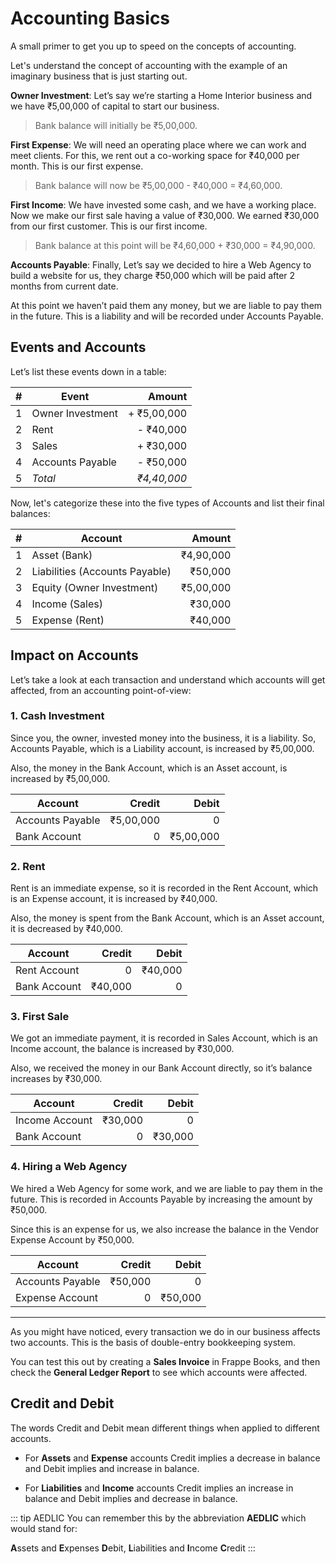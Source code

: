 # Accounting Basics

A small primer to get you up to speed on the concepts of accounting.

Let's understand the concept of accounting with the example of an imaginary
business that is just starting out.

**Owner Investment**: Let’s say we’re starting a Home Interior business and we have ₹5,00,000 of
capital to start our business.

> Bank balance will initially be ₹5,00,000.

**First Expense**: We will need an operating place where we can work and meet clients. For
this, we rent out a co-working space for ₹40,000 per month. This is our first
expense.

> Bank balance will now be ₹5,00,000 - ₹40,000 = ₹4,60,000.

**First Income**: We have invested some cash, and we have a working place. Now
we make our first sale having a value of ₹30,000. We earned ₹30,000 from our
first customer. This is our first income.

> Bank balance at this point will be ₹4,60,000 + ₹30,000 = ₹4,90,000.

**Accounts Payable**: Finally, Let’s say we decided to hire a Web Agency to build a website for us,
they charge ₹50,000 which will be paid after 2 months from current date.

At this point we haven’t paid them any money, but we are liable to pay them in
the future. This is a liability and will be recorded under Accounts Payable.

## Events and Accounts

Let’s list these events down in a table:

|   # | Event            |      Amount |
| --: | ---------------- | ----------: |
|   1 | Owner Investment | + ₹5,00,000 |
|   2 | Rent             |   - ₹40,000 |
|   3 | Sales            |   + ₹30,000 |
|   4 | Accounts Payable |   - ₹50,000 |
|   5 | _Total_          | _₹4,40,000_ |

Now, let's categorize these into the five types of Accounts and list their final
balances:

|   # | Account                        |    Amount |
| --: | ------------------------------ | --------: |
|   1 | Asset (Bank)                   | ₹4,90,000 |
|   2 | Liabilities (Accounts Payable) |   ₹50,000 |
|   3 | Equity (Owner Investment)      | ₹5,00,000 |
|   4 | Income (Sales)                 |   ₹30,000 |
|   5 | Expense (Rent)                 |   ₹40,000 |

## Impact on Accounts

Let’s take a look at each transaction and understand which accounts will get
affected, from an accounting point-of-view:

### 1. Cash Investment

Since you, the owner, invested money into the business, it is a liability.
So, Accounts Payable, which is a Liability account, is increased by
₹5,00,000.

Also, the money in the Bank Account, which is an Asset account, is increased
by ₹5,00,000.

| Account          |    Credit |     Debit |
| ---------------- | --------: | --------: |
| Accounts Payable | ₹5,00,000 |         0 |
| Bank Account     |         0 | ₹5,00,000 |

### 2. Rent

Rent is an immediate expense, so it is recorded in the Rent Account, which is
an Expense account, it is increased by ₹40,000.

Also, the money is spent from the Bank Account, which is an Asset account, it
is decreased by ₹40,000.

| Account      |  Credit |   Debit |
| ------------ | ------: | ------: |
| Rent Account |       0 | ₹40,000 |
| Bank Account | ₹40,000 |       0 |

### 3. First Sale

We got an immediate payment, it is recorded in Sales Account, which is an
Income account, the balance is increased by ₹30,000.

Also, we received the money in our Bank Account directly, so it’s balance
increases by ₹30,000.

| Account        |  Credit |   Debit |
| -------------- | ------: | ------: |
| Income Account | ₹30,000 |       0 |
| Bank Account   |       0 | ₹30,000 |

### 4. Hiring a Web Agency

We hired a Web Agency for some work, and we are liable to pay them in the
future. This is recorded in Accounts Payable by increasing the amount by
₹50,000.

Since this is an expense for us, we also increase the balance in the Vendor
Expense Account by ₹50,000.

| Account          |  Credit |   Debit |
| ---------------- | ------: | ------: |
| Accounts Payable | ₹50,000 |       0 |
| Expense Account  |       0 | ₹50,000 |

---

As you might have noticed, every transaction we do in our business affects two
accounts. This is the basis of double-entry bookkeeping system.

You can test this out by creating a **Sales Invoice** in Frappe Books, and then
check the **General Ledger Report** to see which accounts were affected.

## Credit and Debit

The words Credit and Debit mean different things when applied to different
accounts.

- For **Assets** and **Expense** accounts Credit implies a decrease in balance and Debit
  implies and increase in balance.

- For **Liabilities** and **Income** accounts Credit implies an increase in balance and Debit
  implies and decrease in balance.

::: tip AEDLIC
You can remember this by the abbreviation **AEDLIC** which would stand for:

**A**ssets and **E**xpenses **D**ebit, **L**iabilities and **I**ncome **C**redit
:::
